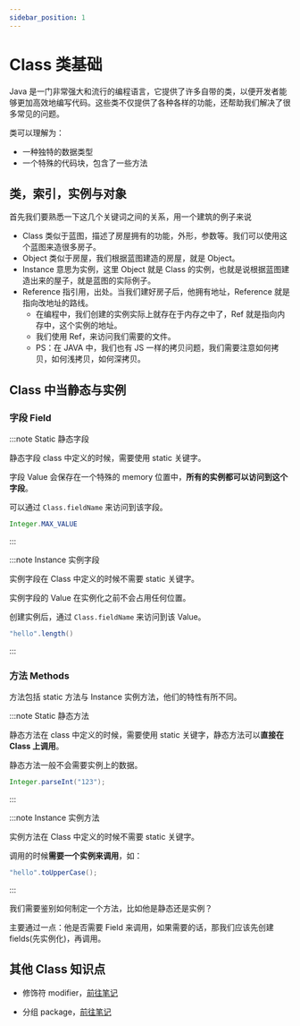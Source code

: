 ```yaml
---
sidebar_position: 1
---
```


# Class 类基础

Java 是一门非常强大和流行的编程语言，它提供了许多自带的类，以便开发者能够更加高效地编写代码。这些类不仅提供了各种各样的功能，还帮助我们解决了很多常见的问题。

类可以理解为：

- 一种独特的数据类型
- 一个特殊的代码块，包含了一些方法

## 类，索引，实例与对象

首先我们要熟悉一下这几个关键词之间的关系，用一个建筑的例子来说

- Class 类似于蓝图，描述了房屋拥有的功能，外形，参数等。我们可以使用这个蓝图来造很多房子。
- Object 类似于房屋，我们根据蓝图建造的房屋，就是 Object。
- Instance 意思为实例，这里 Object 就是 Class 的实例，也就是说根据蓝图建造出来的屋子，就是蓝图的实际例子。
- Reference 指引用，出处。当我们建好房子后，他拥有地址，Reference 就是指向改地址的路线。
  - 在编程中，我们创建的实例实际上就存在于内存之中了，Ref 就是指向内存中，这个实例的地址。
  - 我们使用 Ref，来访问我们需要的文件。
  - PS：在 JAVA 中，我们也有 JS 一样的拷贝问题，我们需要注意如何拷贝，如何浅拷贝，如何深拷贝。

## Class 中当静态与实例

### 字段 Field

:::note Static 静态字段

静态字段 class 中定义的时候，需要使用 static 关键字。

字段 Value 会保存在一个特殊的 memory 位置中，**所有的实例都可以访问到这个字段**。

可以通过 `Class.fieldName` 来访问到该字段。

```Java
Integer.MAX_VALUE
```

:::

:::note Instance 实例字段

实例字段在 Class 中定义的时候不需要 static 关键字。

实例字段的 Value 在实例化之前不会占用任何位置。

创建实例后，通过 `Class.fieldName` 来访问到该 Value。

```Java
"hello".length()
```

:::

### 方法 Methods

方法包括 static 方法与 Instance 实例方法，他们的特性有所不同。

:::note Static 静态方法

静态方法在 class 中定义的时候，需要使用 static 关键字，静态方法可以**直接在 Class 上调用**。

静态方法一般不会需要实例上的数据。

```Java
Integer.parseInt("123");
```

:::

:::note Instance 实例方法

实例方法在 Class 中定义的时候不需要 static 关键字。

调用的时候**需要一个实例来调用**，如：

```Java
"hello".toUpperCase();
```

:::

我们需要鉴别如何制定一个方法，比如他是静态还是实例？

主要通过一点：他是否需要 Field 来调用，如果需要的话，那我们应该先创建 fields(先实例化)，再调用。

## 其他 Class 知识点

- 修饰符 modifier，[前往笔记](./modifiers)

- 分组 package，[前往笔记](./package)
